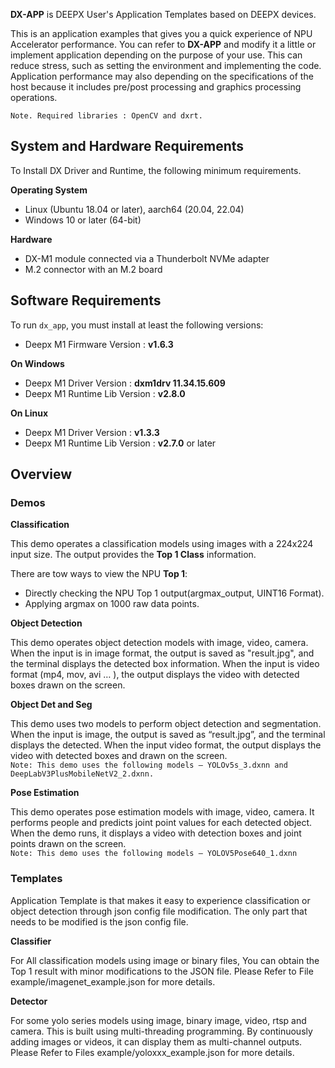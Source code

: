 
**DX-APP** is DEEPX User's Application Templates based on DEEPX devices.    

This is an application examples that gives you a quick experience of NPU Accelerator performance.
You can refer to **DX-APP** and modify it a little or implement application depending on the purpose of your use.
This can reduce stress, such as setting the environment and implementing the code.
Application performance may also depending on the specifications of the host because it includes pre/post processing and graphics processing operations.

``` Note. Required libraries : OpenCV and dxrt. ```         

## System and Hardware Requirements
To Install DX Driver and Runtime, the following minimum requirements.   

**Operating System**   

  - Linux (Ubuntu 18.04 or later), aarch64 (20.04, 22.04)   
  - Windows 10 or later (64-bit)   

**Hardware**   

  - DX-M1 module connected via a Thunderbolt NVMe adapter   
  - M.2 connector with an M.2 board    

## Software Requirements
To run `dx_app`, you must install at least the following versions:   

  - Deepx M1 Firmware Version : **v1.6.3**   

**On Windows**

  - Deepx M1 Driver Version : **dxm1drv 11.34.15.609**
  - Deepx M1 Runtime Lib Version : **v2.8.0**

**On Linux**

  - Deepx M1 Driver Version : **v1.3.3**
  - Deepx M1 Runtime Lib Version : **v2.7.0** or later
        
## Overview

### Demos

**Classification**

This demo operates a classification models using images with a 224x224 input size. 
The output provides the **Top 1 Class** information. 

There are tow ways to view the NPU **Top 1**:

  - Directly checking the NPU Top 1 output(argmax_output, UINT16 Format).
  - Applying argmax on 1000 raw data points.

**Object Detection**

This demo operates object detection models with image, video, camera. 
When the input is in image format, the output is saved as "result.jpg", and the terminal displays the detected box information. 
When the input is video format (mp4, mov, avi … ), the output displays the video with detected boxes drawn on the screen.

**Object Det and Seg**

This demo uses two models to perform object detection and segmentation. 
When the input is image, the output is saved as “result.jpg”, and the terminal displays the detected. 
When the input video format, the output displays the video with detected boxes and drawn on the screen.   
```Note: This demo uses the following models – YOLOv5s_3.dxnn and DeepLabV3PlusMobileNetV2_2.dxnn.```

**Pose Estimation**

This demo operates pose estimation models with image, video, camera. 
It performs people and predicts joint point values for each detected object. 
When the demo runs, it displays a video with detection boxes and joint points drawn on the screen.    
```Note: This demo uses the following models – YOLOV5Pose640_1.dxnn```

### Templates

Application Template is that makes it easy to experience classification or object detection through json config file modification. 
The only part that needs to be modified is the json config file.

**Classifier**

For All classification models using image or binary files, You can obtain the Top 1 result with minor modifications to the JSON file. 
Please Refer to File example/imagenet_example.json for more details.

**Detector**

For some yolo series models using image, binary image, video, rtsp and camera. 
This is built using multi-threading programming. 
By continuously adding images or videos, it can display them as multi-channel outputs. 
Please Refer to Files example/yoloxxx_example.json for more details.